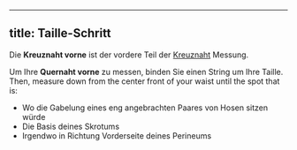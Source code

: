 ***

## title: Taille-Schritt

Die **Kreuznaht vorne** ist der vordere Teil der [Kreuznaht](/docs/measurements/crossseam/) Messung.

Um Ihre **Quernaht vorne** zu messen, binden Sie einen String um Ihre Taille. Then, measure down from the center front of your waist until the spot that is:

*   Wo die Gabelung eines eng angebrachten Paares von Hosen sitzen würde
*   Die Basis deines Skrotums
*   Irgendwo in Richtung Vorderseite deines Perineums
